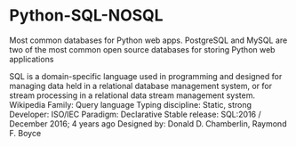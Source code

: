 # Python-SQL-NOSQL
Most common databases for Python web apps. PostgreSQL and MySQL are two of the most common open source databases for storing Python web applications

SQL is a domain-specific language used in programming and designed for managing data held in a relational database management system, or for stream processing in a relational data stream management system. Wikipedia
Family: Query language
Typing discipline: Static, strong
Developer: ISO/IEC
Paradigm: Declarative
Stable release: SQL:2016 / December 2016; 4 years ago
Designed by: Donald D. Chamberlin, Raymond F. Boyce
